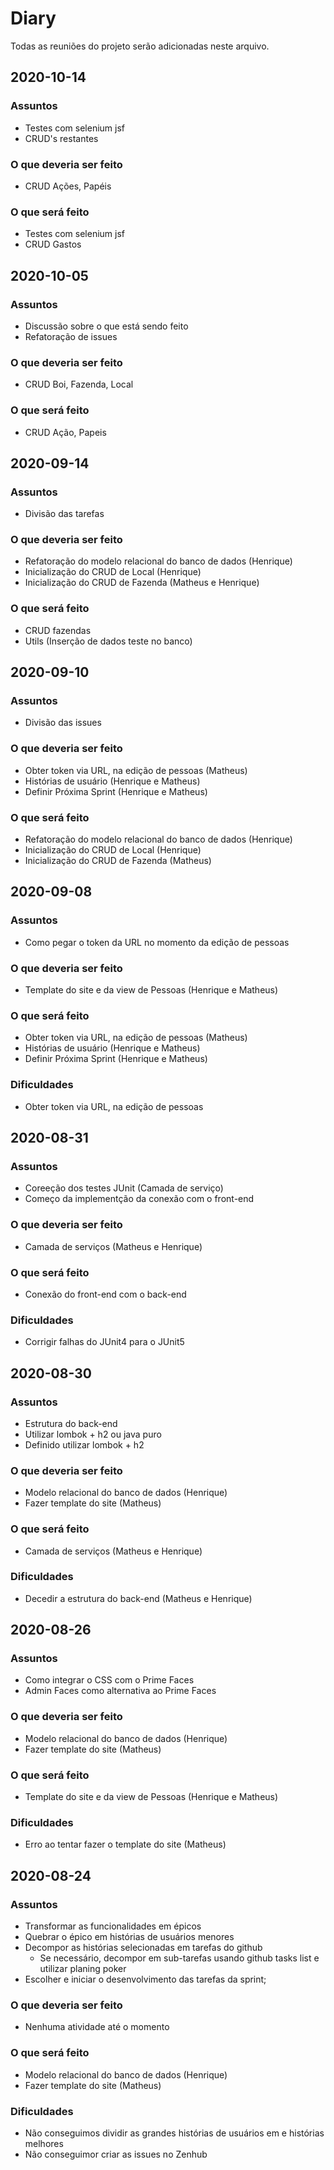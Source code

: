 # Diary
Todas as reuniões do projeto serão adicionadas neste arquivo.

## 2020-10-14
### Assuntos
- Testes com selenium jsf
- CRUD's restantes
### O que deveria ser feito
- CRUD Ações, Papéis
### O que será feito
- Testes com selenium jsf
- CRUD Gastos 

## 2020-10-05
### Assuntos
- Discussão sobre o que está sendo feito 
- Refatoração de issues 

### O que deveria ser feito
- CRUD Boi, Fazenda, Local
### O que será feito
- CRUD Ação, Papeis

## 2020-09-14
### Assuntos
- Divisão das tarefas 

### O que deveria ser feito
- Refatoração do modelo relacional do banco de dados (Henrique)
- Inicialização do CRUD de Local (Henrique)
- Inicialização do CRUD de Fazenda (Matheus e Henrique)
### O que será feito
- CRUD fazendas 
- Utils (Inserção de dados teste no banco)

## 2020-09-10
### Assuntos
- Divisão das issues 

### O que deveria ser feito
- Obter token via URL, na edição de pessoas (Matheus)
- Histórias de usuário (Henrique e Matheus)
- Definir Próxima Sprint (Henrique e Matheus)
### O que será feito
- Refatoração do modelo relacional do banco de dados (Henrique)
- Inicialização do CRUD de Local (Henrique)
- Inicialização do CRUD de Fazenda (Matheus)


## 2020-09-08
### Assuntos
- Como pegar o token da URL no momento da edição de pessoas

### O que deveria ser feito
- Template do site e da view de Pessoas (Henrique e Matheus)

### O que será feito
- Obter token via URL, na edição de pessoas (Matheus)
- Histórias de usuário (Henrique e Matheus)
- Definir Próxima Sprint (Henrique e Matheus)

### Dificuldades
- Obter token via URL, na edição de pessoas


## 2020-08-31
### Assuntos
- Coreeção dos testes JUnit (Camada de serviço)
- Começo da implementção da conexão com o front-end
### O que deveria ser feito
- Camada de serviços (Matheus e Henrique)
### O que será feito
- Conexão do front-end com o back-end

### Dificuldades
- Corrigir falhas do JUnit4 para o JUnit5


## 2020-08-30
### Assuntos
- Estrutura do back-end
- Utilizar lombok + h2 ou java puro
- Definido utilizar lombok + h2 

### O que deveria ser feito
- Modelo relacional do banco de dados (Henrique)
- Fazer template do site (Matheus)

### O que será feito
- Camada de serviços (Matheus e Henrique)

### Dificuldades
- Decedir a estrutura do back-end (Matheus e Henrique)


## 2020-08-26
### Assuntos
- Como integrar o CSS com o Prime Faces
- Admin Faces como alternativa ao Prime Faces

### O que deveria ser feito
- Modelo relacional do banco de dados (Henrique)
- Fazer template do site (Matheus)

### O que será feito
- Template do site e da view de Pessoas (Henrique e Matheus)

### Dificuldades
- Erro ao tentar fazer o template do site (Matheus)


## 2020-08-24
### Assuntos
- Transformar as funcionalidades em épicos
- Quebrar o épico em histórias de usuários menores
- Decompor as histórias selecionadas em tarefas do github
    - Se necessário, decompor em sub-tarefas usando github tasks list e utilizar planing poker
- Escolher e iniciar o desenvolvimento das tarefas da sprint;

### O que deveria ser feito
- Nenhuma atividade até o momento

### O que será feito
- Modelo relacional do banco de dados (Henrique)
- Fazer template do site (Matheus)

### Dificuldades
- Não conseguimos dividir as grandes histórias de usuários em e histórias melhores
- Não conseguimor criar as issues no Zenhub
